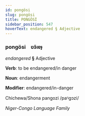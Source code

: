 ```yaml
---
id: pongösi
slug: pongösi
title: PONGÖSİ
sidebar_position: 547
hoverText: endangered § Adjective
---
```


### pongösi&emsp;<span kind="abugida">ʋ̃ꜿıɐɟ</span>

*endangered* **§** Adjective

**Verb**: to be endangered/in danger

**Noun**: endangerment

**Modifier**: endangered/in-danger

Chichewa/Shona pangozi /paᵑɡɔzi/

*Niger-Congo Language Family*